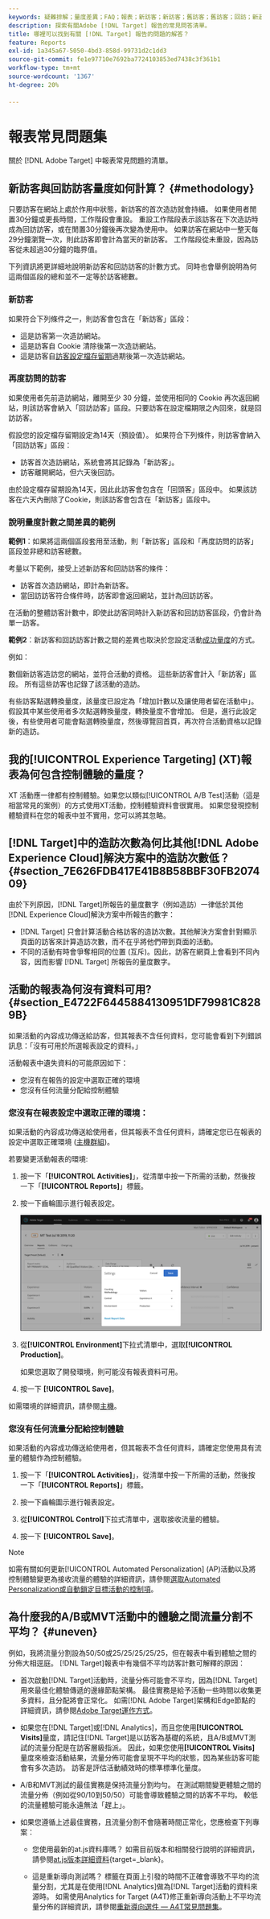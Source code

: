 ```yaml
---
keywords: 疑難排解；量度差異；FAQ；報表；新訪客；新訪客；舊訪客；舊訪客；回訪；新造訪
description: 探索有關Adobe [!DNL Target] 報告的常見問答清單。
title: 哪裡可以找到有關 [!DNL Target] 報告的問題的解答？
feature: Reports
exl-id: 1a345a67-5050-4bd3-858d-99731d2c1dd3
source-git-commit: fe1e97710e7692ba7724103853ed7438c3f361b1
workflow-type: tm+mt
source-wordcount: '1367'
ht-degree: 20%

---
```


# 報表常見問題集

關於 [!DNL Adobe Target] 中報表常見問題的清單。

## 新訪客與回訪訪客量度如何計算？ {#methodology}

只要訪客在網站上處於作用中狀態，新訪客的首次造訪就會持續。
如果使用者閒置30分鐘或更長時間，工作階段會重設。 重設工作階段表示該訪客在下次造訪時成為回訪訪客，或在閒置30分鐘後再次變為使用中。
如果訪客在網站中一整天每29分鐘瀏覽一次，則此訪客即會計為當天的新訪客。 工作階段從未重設，因為訪客從未超過30分鐘的臨界值。

下列資訊將更詳細地說明新訪客和回訪訪客的計數方式。 同時也會舉例說明為何這兩個區段的總和並不一定等於訪客總數。

### 新訪客

如果符合下列條件之一，則訪客會包含在「新訪客」區段：

* 這是訪客第一次造訪網站。
* 這是訪客自 Cookie 清除後第一次造訪網站。
* 這是訪客自[訪客設定檔存留期](/help/main/c-target/c-visitor-profile/visitor-profile-lifetime.md)過期後第一次造訪網站。

### 再度訪問的訪客

如果使用者先前造訪網站，離開至少 30 分鐘，並使用相同的 Cookie 再次返回網站，則該訪客會納入「回訪訪客」區段。只要訪客在設定檔期限之內回來，就是回訪訪客。

假設您的設定檔存留期設定為14天（預設值）。 如果符合下列條件，則訪客會納入「回訪訪客」區段：

* 訪客首次造訪網站，系統會將其記錄為「新訪客」。
* 訪客離開網站，但六天後回訪。

由於設定檔存留期設為14天，因此此訪客會包含在「回頭客」區段中。 如果該訪客在六天內刪除了Cookie，則該訪客會包含在「新訪客」區段中。

### 說明量度計數之間差異的範例

**範例1**：如果將這兩個區段套用至活動，則「新訪客」區段和「再度訪問的訪客」區段並非總和訪客總數。

考量以下範例，接受上述新訪客和回訪訪客的條件：

* 訪客首次造訪網站，即計為新訪客。
* 當回訪訪客符合條件時，訪客即會返回網站，並計為回訪訪客。

在活動的整體訪客計數中，即使此訪客同時計入新訪客和回訪訪客區段，仍會計為單一訪客。

**範例2**：新訪客和回訪訪客計數之間的差異也取決於您設定活動[成功量度](/help/main/c-activities/r-success-metrics/success-metrics.md)的方式。

例如：

數個新訪客造訪您的網站，並符合活動的資格。 這些新訪客會計入「新訪客」區段。 所有這些訪客也記錄了該活動的造訪。

有些訪客點選轉換量度，該量度已設定為「增加計數以及讓使用者留在活動中」。 假設其中某些使用者多次點選轉換量度，轉換量度不會增加。 但是，進行此設定後，有些使用者可能會點選轉換量度，然後導覽回首頁，再次符合活動資格以記錄新的造訪。

## 我的[!UICONTROL Experience Targeting] (XT)報表為何包含控制體驗的量度？

XT 活動應一律都有控制體驗。如果您以類似[!UICONTROL A/B Test]活動（這是相當常見的案例）的方式使用XT活動，控制體驗資料會很實用。 如果您發現控制體驗資料在您的報表中並不實用，您可以將其忽略。

## [!DNL Target]中的造訪次數為何比其他[!DNL Adobe Experience Cloud]解決方案中的造訪次數低？ {#section_7E626FDB417E41B8B58BBF30FB207409}

由於下列原因，[!DNL Target]所報告的量度數字（例如造訪）一律低於其他[!DNL Experience Cloud]解決方案中所報告的數字：

* [!DNL Target] 只會計算活動合格訪客的造訪次數。其他解決方案會針對顯示頁面的訪客來計算造訪次數，而不在乎將他們帶到頁面的活動。
* 不同的活動有時會爭奪相同的位置 (互斥)。因此，訪客在網頁上會看到不同內容，因而影響 [!DNL Target] 所報告的量度數字。

## 活動的報表為何沒有資料可用? {#section_E4722F6445884130951DF79981C8289B}

如果活動的內容成功傳送給訪客，但其報表不含任何資料，您可能會看到下列錯誤訊息：「沒有可用於所選報表設定的資料。」

活動報表中遺失資料的可能原因如下：

* 您沒有在報告的設定中選取正確的環境
* 您沒有任何流量分配給控制體驗

### 您沒有在報表設定中選取正確的環境：

如果活動的內容成功傳送給使用者，但其報表不含任何資料，請確定您已在報表的設定中選取正確環境 ([主機群組](/help/main/administrating-target/hosts.md))。

若要變更活動報表的環境:

1. 按一下「**[!UICONTROL Activities]**」，從清單中按一下所需的活動，然後按一下「**[!UICONTROL Reports]**」標籤。
1. 按一下齒輪圖示進行報表設定。

   ![A/B 設定對話方塊](/help/main/c-reports/c-report-settings/assets/ab_settings_dialog.png)

1. 從&#x200B;**[!UICONTROL Environment]**&#x200B;下拉式清單中，選取&#x200B;**[!UICONTROL Production]**。

   如果您選取了開發環境，則可能沒有報表資料可用。

1. 按一下 **[!UICONTROL Save]**。

如需環境的詳細資訊，請參閱[主機](/help/main/administrating-target/hosts.md#concept_516BB01EBFBD4449AB03940D31AEB66E)。

### 您沒有任何流量分配給控制體驗

如果活動的內容成功傳送給使用者，但其報表不含任何資料，請確定您使用具有流量的體驗作為控制體驗。

1. 按一下「**[!UICONTROL Activities]**」，從清單中按一下所需的活動，然後按一下「**[!UICONTROL Reports]**」標籤。
1. 按一下齒輪圖示進行報表設定。

1. 從&#x200B;**[!UICONTROL Control]**&#x200B;下拉式清單中，選取接收流量的體驗。

1. 按一下 **[!UICONTROL Save]**。

>[!NOTE]
>
>如需有關如何更新[!UICONTROL Automated Personalization] (AP)活動以及將控制體驗變更為接收流量的體驗的詳細資訊，請參閱[選取Automated Personalization或自動鎖定目標活動的控制項](/help/main/c-activities/t-automated-personalization/experience-as-control.md)。


## 為什麼我的A/B或MVT活動中的體驗之間流量分割不平均？ {#uneven}

例如，我將流量分割設為50/50或25/25/25/25/25，但在報表中看到體驗之間的分佈大相逕庭。 [!DNL Target]報表中有幾個不平均訪客計數可解釋的原因：

* 首次啟動[!DNL Target]活動時，流量分佈可能會不平均，因為[!DNL Target]用來最佳化體驗傳遞的邊緣節點架構。 最佳實務是給予活動一些時間以收集更多資料，且分配將會正常化。 如需[!DNL Adobe Target]架構和Edge節點的詳細資訊，請參閱[Adobe Target運作方式](/help/main/c-intro/how-target-works.md)。
* 如果您在[!DNL Target]或[!DNL Analytics]，而且您使用&#x200B;**[!UICONTROL Visits]**&#x200B;量度，請記住[!DNL Target]是以訪客為基礎的系統，且A/B或MVT測試的流量分配是在訪客層級指派。 因此，如果您使用&#x200B;**[!UICONTROL Visits]**&#x200B;量度來檢查活動結果，流量分佈可能會呈現不平均的狀態，因為某些訪客可能會有多次造訪。 訪客是評估活動績效時的標準標準化量度。
* A/B和MVT測試的最佳實務是保持流量分割均勻。 在測試期間變更體驗之間的流量分佈（例如從90/10到50/50）可能會導致體驗之間的訪客不平均。 較低的流量體驗可能永遠無法「趕上」。
* 如果您遵循上述最佳實務，且流量分割不會隨著時間正常化，您應檢查下列專案：

   * 您使用最新的at.js資料庫嗎？ 如需目前版本和相關發行說明的詳細資訊，請參閱[at.js版本詳細資料](https://experienceleague.adobe.com/docs/target-dev/developer/client-side/at-js-implementation/target-atjs-versions.html?lang=zh-Hant){target=_blank}。

   * 這是重新導向測試嗎？ 標籤在頁面上引發的時間不正確會導致不平均的流量分割，尤其是在使用[!DNL Analytics]做為[!DNL Target]活動的資料來源時。 如需使用Analytics for Target (A4T)修正重新導向活動上不平均流量分佈的詳細資訊，請參閱[重新導向選件 — A4T常見問題集](/help/main/c-integrating-target-with-mac/a4t/r-a4t-faq/a4t-faq-redirect-offers.md)。
